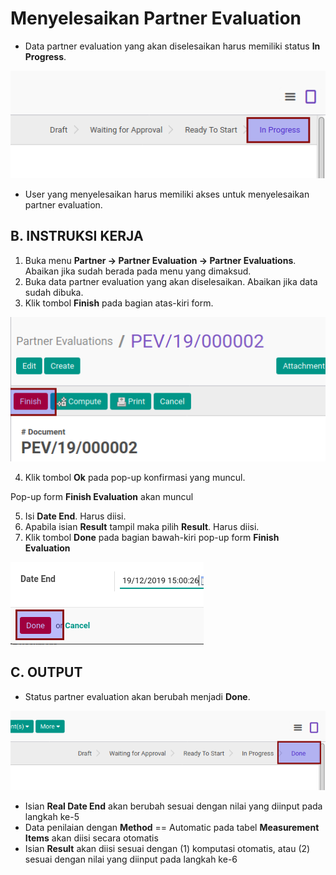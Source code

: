 # Menyelesaikan Partner Evaluation

* Data partner evaluation yang akan diselesaikan harus memiliki status **In Progress**.

![](../img/partner-evaluation/status-on-progress.png)

* User yang menyelesaikan harus memiliki akses untuk menyelesaikan partner evaluation.


## B. INSTRUKSI KERJA

1. Buka menu **Partner -> Partner Evaluation -> Partner Evaluations**. Abaikan jika sudah berada pada menu yang dimaksud.
2. Buka data partner evaluation yang akan diselesaikan. Abaikan jika data sudah dibuka.
3. Klik tombol **Finish** pada bagian atas-kiri form.

![](../img/partner-evaluation/tombol-finish.png)

4. Klik tombol **Ok** pada pop-up konfirmasi yang muncul.

Pop-up form **Finish Evaluation** akan muncul

5. Isi **Date End**. Harus diisi.
6. Apabila isian **Result** tampil maka pilih **Result**. Harus diisi.
7. Klik tombol **Done** pada bagian bawah-kiri pop-up form **Finish Evaluation**

![](../img/partner-evaluation/tombol-finish-popup-finish-evaluation.png)

## C. OUTPUT

* Status partner evaluation akan berubah menjadi **Done**.

![](../img/partner-evaluation/status-done.png)

* Isian **Real Date End** akan berubah sesuai dengan nilai yang diinput pada langkah ke-5
* Data penilaian dengan **Method** == Automatic pada tabel **Measurement Items** akan diisi secara otomatis
* Isian **Result** akan diisi sesuai dengan (1) komputasi otomatis, atau (2) sesuai dengan nilai yang diinput pada langkah ke-6

